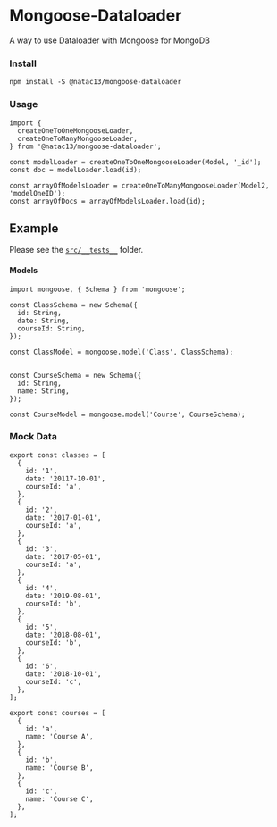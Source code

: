 # Mongoose-Dataloader

A way to use Dataloader with Mongoose for MongoDB

### Install

```
npm install -S @natac13/mongoose-dataloader
```

### Usage

```
import {
  createOneToOneMongooseLoader,
  createOneToManyMongooseLoader,
} from '@natac13/mongoose-dataloader';

const modelLoader = createOneToOneMongooseLoader(Model, '_id');
const doc = modelLoader.load(id);

const arrayOfModelsLoader = createOneToManyMongooseLoader(Model2, 'modelOneID');
const arrayOfDocs = arrayOfModelsLoader.load(id);
```

## Example

Please see the [`src/__tests__`]('./src/__tests__') folder.

#### Models

```
import mongoose, { Schema } from 'mongoose';

const ClassSchema = new Schema({
  id: String,
  date: String,
  courseId: String,
});

const ClassModel = mongoose.model('Class', ClassSchema);


const CourseSchema = new Schema({
  id: String,
  name: String,
});

const CourseModel = mongoose.model('Course', CourseSchema);
```

### Mock Data

```
export const classes = [
  {
    id: '1',
    date: '20117-10-01',
    courseId: 'a',
  },
  {
    id: '2',
    date: '2017-01-01',
    courseId: 'a',
  },
  {
    id: '3',
    date: '2017-05-01',
    courseId: 'a',
  },
  {
    id: '4',
    date: '2019-08-01',
    courseId: 'b',
  },
  {
    id: '5',
    date: '2018-08-01',
    courseId: 'b',
  },
  {
    id: '6',
    date: '2018-10-01',
    courseId: 'c',
  },
];

export const courses = [
  {
    id: 'a',
    name: 'Course A',
  },
  {
    id: 'b',
    name: 'Course B',
  },
  {
    id: 'c',
    name: 'Course C',
  },
];

```
